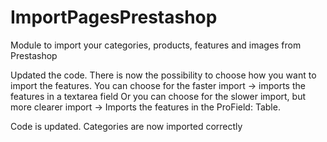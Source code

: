 # ImportPagesPrestashop
Module to import your categories, products, features and images from Prestashop

Updated the code. There is now the possibility to choose how you want to import the features. 
You can choose for the faster import -> imports the features in a textarea field
Or you can choose for the slower import, but more clearer import -> Imports the features in the ProField: Table.

Code is updated. Categories are now imported correctly


